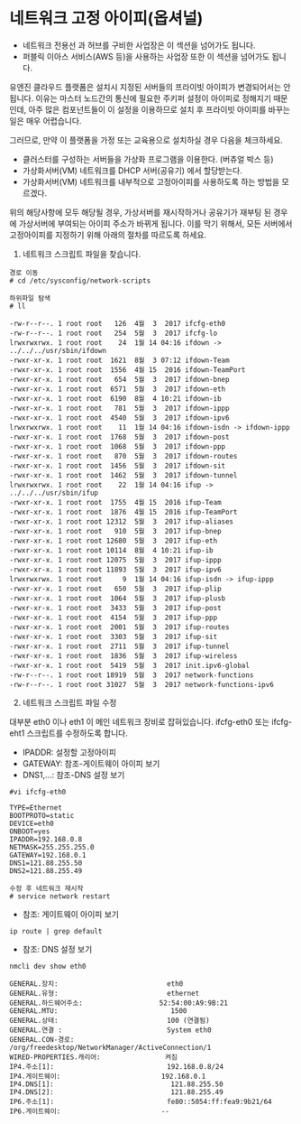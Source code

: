 # 네트워크 고정 아이피(옵셔널)

* 네트워크 전용선 과 허브를 구비한 사업장은 이 섹션을 넘어가도 됩니다.
* 퍼블릭 이아스 서비스(AWS 등)을 사용하는 사업장 또한 이 섹션을 넘어가도 됩니다.

유엔진 클라우드 플랫폼은 설치시 지정된 서버들의 프라이빗 아이피가 변경되어서는 안됩니다.
이유는 마스터 노드간의 통신에 필요한 주키퍼 설정이 아이피로 정해지기 때문인데, 
아주 많은 컴포넌트들이 이 설정을 이용하므로 설치 후 프라이빗 아이피를 바꾸는 일은 매우 어렵습니다.
  
그러므로, 만약 이 플랫폼을 가정 또는 교육용으로 설치하실 경우 다음을 체크하세요.
 
- 클러스터를 구성하는 서버들을 가상화 프로그램을 이용한다. (버츄얼 박스 등)
- 가상화서버(VM) 네트워크를 DHCP 서버(공유기) 에서 할당받는다.
- 가상화서버(VM) 네트워크를 내부적으로 고정아이피를 사용하도록 하는 방법을 모르겠다.


위의 해당사항에 모두 해당될 경우, 가상서버를 재시작하거나 공유기가 재부팅 된 경우에 가상서버에 부여되는 아이피 주소가 바뀌게 됩니다.
이를 막기 위해서, 모든 서버에서 고정아이피를 지정하기 위해 아래의 절차를 따르도록 하세요.


1. 네트워크 스크립트 파일을 찾습니다.

```
경로 이동
# cd /etc/sysconfig/network-scripts

하위파일 탐색
# ll

-rw-r--r--. 1 root root   126  4월  3  2017 ifcfg-eth0
-rw-r--r--. 1 root root   254  5월  3  2017 ifcfg-lo
lrwxrwxrwx. 1 root root    24  1월 14 04:16 ifdown -> ../../../usr/sbin/ifdown
-rwxr-xr-x. 1 root root  1621  8월  3 07:12 ifdown-Team
-rwxr-xr-x. 1 root root  1556  4월 15  2016 ifdown-TeamPort
-rwxr-xr-x. 1 root root   654  5월  3  2017 ifdown-bnep
-rwxr-xr-x. 1 root root  6571  5월  3  2017 ifdown-eth
-rwxr-xr-x. 1 root root  6190  8월  4 10:21 ifdown-ib
-rwxr-xr-x. 1 root root   781  5월  3  2017 ifdown-ippp
-rwxr-xr-x. 1 root root  4540  5월  3  2017 ifdown-ipv6
lrwxrwxrwx. 1 root root    11  1월 14 04:16 ifdown-isdn -> ifdown-ippp
-rwxr-xr-x. 1 root root  1768  5월  3  2017 ifdown-post
-rwxr-xr-x. 1 root root  1068  5월  3  2017 ifdown-ppp
-rwxr-xr-x. 1 root root   870  5월  3  2017 ifdown-routes
-rwxr-xr-x. 1 root root  1456  5월  3  2017 ifdown-sit
-rwxr-xr-x. 1 root root  1462  5월  3  2017 ifdown-tunnel
lrwxrwxrwx. 1 root root    22  1월 14 04:16 ifup -> ../../../usr/sbin/ifup
-rwxr-xr-x. 1 root root  1755  4월 15  2016 ifup-Team
-rwxr-xr-x. 1 root root  1876  4월 15  2016 ifup-TeamPort
-rwxr-xr-x. 1 root root 12312  5월  3  2017 ifup-aliases
-rwxr-xr-x. 1 root root   910  5월  3  2017 ifup-bnep
-rwxr-xr-x. 1 root root 12680  5월  3  2017 ifup-eth
-rwxr-xr-x. 1 root root 10114  8월  4 10:21 ifup-ib
-rwxr-xr-x. 1 root root 12075  5월  3  2017 ifup-ippp
-rwxr-xr-x. 1 root root 11893  5월  3  2017 ifup-ipv6
lrwxrwxrwx. 1 root root     9  1월 14 04:16 ifup-isdn -> ifup-ippp
-rwxr-xr-x. 1 root root   650  5월  3  2017 ifup-plip
-rwxr-xr-x. 1 root root  1064  5월  3  2017 ifup-plusb
-rwxr-xr-x. 1 root root  3433  5월  3  2017 ifup-post
-rwxr-xr-x. 1 root root  4154  5월  3  2017 ifup-ppp
-rwxr-xr-x. 1 root root  2001  5월  3  2017 ifup-routes
-rwxr-xr-x. 1 root root  3303  5월  3  2017 ifup-sit
-rwxr-xr-x. 1 root root  2711  5월  3  2017 ifup-tunnel
-rwxr-xr-x. 1 root root  1836  5월  3  2017 ifup-wireless
-rwxr-xr-x. 1 root root  5419  5월  3  2017 init.ipv6-global
-rw-r--r--. 1 root root 18919  5월  3  2017 network-functions
-rw-r--r--. 1 root root 31027  5월  3  2017 network-functions-ipv6
```

2. 네트워크 스크립트 파일 수정

대부분 eth0 이나 eth1 이 메인 네트워크 장비로 잡혀있습니다. ifcfg-eth0 또는 ifcfg-eht1 스크립트를 수정하도록 합니다.

- IPADDR: 설정할 고정아이피
- GATEWAY: 참조-게이트웨이 아이피 보기
- DNS1,...: 참조-DNS 설정 보기

```
#vi ifcfg-eth0

TYPE=Ethernet
BOOTPROTO=static
DEVICE=eth0
ONBOOT=yes
IPADDR=192.168.0.8
NETMASK=255.255.255.0
GATEWAY=192.168.0.1
DNS1=121.88.255.50
DNS2=121.88.255.49

수정 후 네트워크 재시작
# service network restart
```

* 참조: 게이트웨이 아이피 보기

```
ip route | grep default
```

* 참조: DNS 설정 보기

```
nmcli dev show eth0

GENERAL.장치:                           eth0
GENERAL.유형:                           ethernet
GENERAL.하드웨어주소:                   52:54:00:A9:9B:21
GENERAL.MTU:                            1500
GENERAL.상태:                           100 (연결됨)
GENERAL.연결 :                          System eth0
GENERAL.CON-경로:                       /org/freedesktop/NetworkManager/ActiveConnection/1
WIRED-PROPERTIES.캐리어:                켜짐
IP4.주소[1]:                            192.168.0.8/24
IP4.게이트웨이:                         192.168.0.1
IP4.DNS[1]:                             121.88.255.50
IP4.DNS[2]:                             121.88.255.49
IP6.주소[1]:                            fe80::5054:ff:fea9:9b21/64
IP6.게이트웨이:                         --
```